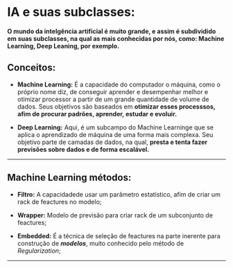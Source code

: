 # IA e suas subclasses:

**O mundo da intelgência artificial é muito grande, e assim é subdividido em suas subclasses, na qual as mais conhecidas por nós, como: Machine Learning, Deep Leaning, por exemplo.**

## Conceitos:

- **Machine Learning:** É a capacidade do computador o máquina, como o próprio nome diz, de conseguir aprender e desempenhar melhor e otimizar processor a partir de um grande quantidade de volume de dados. Seus objetivos são baseados em **otimizar esses processsos, afim de procurar padrões, aprender, estudar e evoluir.**

- **Deep Learning:** Aqui, é um subcampo do Machine Learninge que se aplica o aprendizado de máquina de uma forma mais complexa. Seu objetivo parte de camadas de dados, na qual, **presta e tenta fazer previsões sobre dados e de forma escalável.**

---

## Machine Learning métodos:

- **Filtro:** A capacidadede usar um parâmetro estatístico, afim de criar um rack de feactures no modelo;

- **Wrapper:** Modelo de previsão para criar rack de um subconjunto de feactures;

- **Embedded:** É a técnica de seleção de feactures na parte inerente para construção de ***modelos***, muito conhecido pelo método de *Regularization*;

---